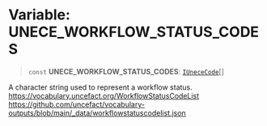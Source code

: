 # Variable: UNECE\_WORKFLOW\_STATUS\_CODES

> `const` **UNECE\_WORKFLOW\_STATUS\_CODES**: [`IUneceCode`](../interfaces/IUneceCode.md)[]

A character string used to represent a workflow status.
https://vocabulary.uncefact.org/WorkflowStatusCodeList
https://github.com/uncefact/vocabulary-outputs/blob/main/_data/workflowstatuscodelist.json
